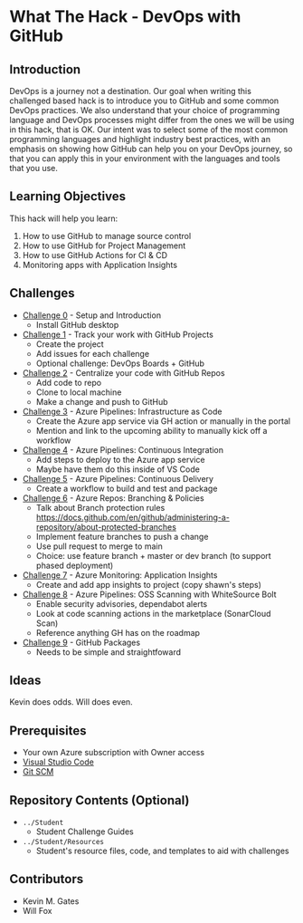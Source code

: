 # What The Hack - DevOps with GitHub

## Introduction
DevOps is a journey not a destination. Our goal when writing this challenged based hack is to introduce you to GitHub and some common DevOps practices. We also understand that your choice of programming language and DevOps processes might differ from the ones we will be using in this hack, that is OK. Our intent was to select some of the most common programming languages and highlight industry best practices, with an emphasis on showing how GitHub can help you on your DevOps journey, so that you can apply this in your environment with the languages and tools that you use.

## Learning Objectives

This hack will help you learn:

1. How to use GitHub to manage source control
1. How to use GitHub for Project Management
1. How to use GitHub Actions for CI & CD
1. Monitoring apps with Application Insights

## Challenges
 - [Challenge 0](./Student/challenge00.md) - Setup and Introduction
    - Install GitHub desktop  
 - [Challenge 1](./Student/challenge01.md) - Track your work with GitHub Projects
    - Create the project
    - Add issues for each challenge
    - Optional challenge: DevOps Boards + GitHub 
 - [Challenge 2](./Student/challenge02.md) - Centralize your code with GitHub Repos
    - Add code to repo
    - Clone to local machine
    - Make a change and push to GitHub
 - [Challenge 3](./Student/challenge03.md) - Azure Pipelines: Infrastructure as Code
    - Create the Azure app service via GH action or manually in the portal
    - Mention and link to the upcoming ability to manually kick off a workflow
 - [Challenge 4](./Student/challenge04.md) - Azure Pipelines: Continuous Integration
    - Add steps to deploy to the Azure app service
    - Maybe have them do this inside of VS Code 
 - [Challenge 5](./Student/challenge05.md) - Azure Pipelines: Continuous Delivery
    - Create a workflow to build and test and package
 - [Challenge 6](./Student/challenge06.md) - Azure Repos: Branching & Policies
    - Talk about Branch protection rules https://docs.github.com/en/github/administering-a-repository/about-protected-branches
    - Implement feature branches to push a change 
    - Use pull request to merge to main
    - Choice: use feature branch + master or dev branch (to support phased deployment) 
 - [Challenge 7](./Student/challenge07.md) - Azure Monitoring: Application Insights
    - Create and add app insights to project (copy shawn's steps)
 - [Challenge 8](./Student/challenge08.md) - Azure Pipelines: OSS Scanning with WhiteSource Bolt
    - Enable security advisories, dependabot alerts
    - Look at code scanning actions in the marketplace (SonarCloud Scan)
    - Reference anything GH has on the roadmap
 - [Challenge 9](./Student/challenge09.md) - GitHub Packages
    - Needs to be simple and straightfoward


## Ideas
Kevin does odds. Will does even.

## Prerequisites
- Your own Azure subscription with Owner access
- [Visual Studio Code](https://code.visualstudio.com)
- [Git SCM](https://git-scm.com/download)

## Repository Contents (Optional)
- `../Student`
  - Student Challenge Guides
- `../Student/Resources`
  - Student's resource files, code, and templates to aid with challenges

## Contributors
- Kevin M. Gates
- Will Fox